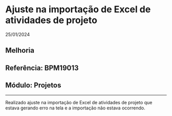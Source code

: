 # Ajuste na importação de Excel de atividades de projeto
25/01/2024
## Melhoria
## Referência: BPM19013
## Módulo: Projetos
***

Realizado ajuste na importação de Excel de atividades de projeto que estava gerando erro na tela e a importação não estava ocorrendo.
